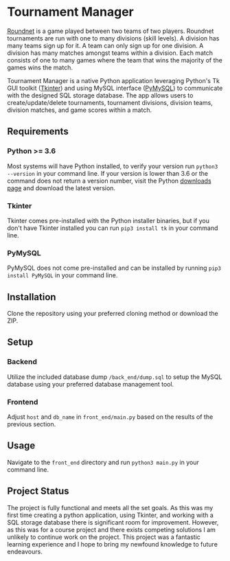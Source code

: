 # Tournament Manager

[Roundnet](https://en.wikipedia.org/wiki/Roundnet) is a game played between two teams of two players. Roundnet
tournaments are run with one to many divisions (skill levels). A division has many teams sign up for it. A team can only
sign up for one division. A division has many matches amongst teams within a division. Each match consists of one to
many games where the team that wins the majority of the games wins the match.

Tournament Manager is a native Python application leveraging Python's Tk GUI toolkit
([Tkinter](https://docs.python.org/3/library/tkinter.html)) and using MySQL interface
([PyMySQL](https://pypi.org/project/PyMySQL/)) to communicate with the designed SQL storage database. The app allows
users to create/update/delete tournaments, tournament divisions, division teams, division matches, and game scores
within a match.

## Requirements

### Python >= 3.6

Most systems will have Python installed, to verify your version run `python3 --version` in your command line. If your
version is lower than 3.6 or the command does not return a version number, visit the Python [downloads page](https://www.python.org/downloads/) and download
the latest version.

### Tkinter

Tkinter comes pre-installed with the Python installer binaries, but if you don't have Tkinter installed you can run
`pip3 install tk` in your command line.

### PyMySQL

PyMySQL does not come pre-installed and can be installed by running `pip3 install PyMySQL` in your command line.

## Installation

Clone the repository using your preferred cloning method or download the ZIP.

## Setup

### Backend
Utilize the included database dump `/back_end/dump.sql` to setup the MySQL database using your preferred database
management tool.

### Frontend
Adjust `host` and `db_name` in `front_end/main.py` based on the results of the previous section. 

## Usage

Navigate to the `front_end` directory and run `python3 main.py` in your command line.

## Project Status

The project is fully functional and meets all the set goals. As this was my first time creating a python application,
using Tkinter, and working with a SQL storage database there is significant room for improvement. However, as this was
for a course project and there exists competing solutions I am unlikely to continue work on the project. This project
was a fantastic learning experience and I hope to bring my newfound knowledge to future endeavours.